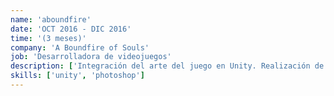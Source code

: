 ```yaml
---
name: 'aboundfire'
date: 'OCT 2016 - DIC 2016'
time: '(3 meses)'
company: 'A Boundfire of Souls'
job: 'Desarrolladora de videojuegos'
description: ['Integración del arte del juego en Unity. Realización de animaciones 2D. Diseño y creación del HUD. Creación de contenido in-game.']
skills: ['unity', 'photoshop']
---
```


